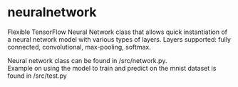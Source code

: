 # neuralnetwork

Flexible TensorFlow Neural Network class that allows quick instantiation of a neural network model with various types of layers.
Layers supported: fully connected, convolutional, max-pooling, softmax.

Neural network class can be found in /src/network.py.  
Example on using the model to train and predict on the mnist dataset is found in /src/test.py
